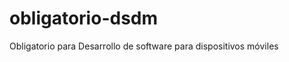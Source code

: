 obligatorio-dsdm
================

Obligatorio para Desarrollo de software para dispositivos móviles
